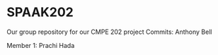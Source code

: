 # SPAAK202
Our group repository for our CMPE 202 project
Commits:
Anthony Bell 

Member 1: Prachi Hada
